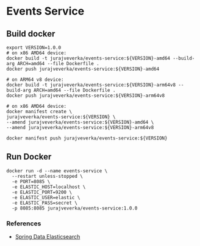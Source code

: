 # Events Service

## Build docker
```
export VERSION=1.0.0
# on x86 AMD64 device:
docker build -t jurajveverka/events-service:${VERSION}-amd64 --build-arg ARCH=amd64 --file Dockerfile .
docker push jurajveverka/events-service:${VERSION}-amd64

# on ARM64 v8 device:
docker build -t jurajveverka/events-service:${VERSION}-arm64v8 --build-arg ARCH=amd64 --file Dockerfile .
docker push jurajveverka/events-service:${VERSION}-arm64v8

# on x86 AMD64 device: 
docker manifest create \
jurajveverka/events-service:${VERSION} \
--amend jurajveverka/events-service:${VERSION}-amd64 \
--amend jurajveverka/events-service:${VERSION}-arm64v8

docker manifest push jurajveverka/events-service:${VERSION}
```

## Run Docker
```
docker run -d --name events-service \
  --restart unless-stopped \
  -e PORT=8085 \
  -e ELASTIC_HOST=localhost \
  -e ELASTIC_PORT=9200 \
  -e ELASTIC_USER=elastic \
  -e ELASTIC_PASS=secret \
  -p 8085:8085 jurajveverka/events-service:1.0.0
```

### References
* [Spring Data Elasticsearch](https://docs.spring.io/spring-data/elasticsearch/docs/current/reference/html/#reference)
